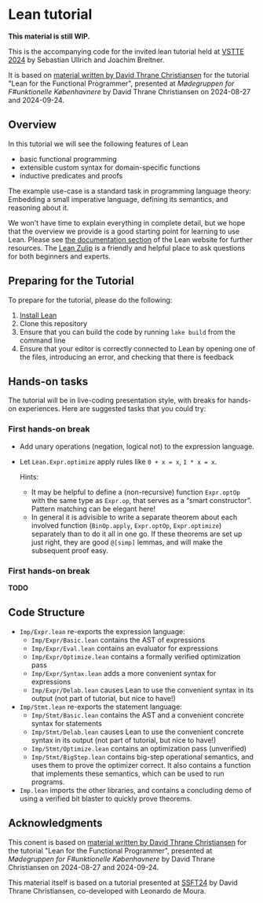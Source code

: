 # Lean tutorial

**This material is still WIP.**

This is the accompanying code for the invited lean tutorial held at [VSTTE
2024](https://www.soundandcomplete.org/vstte2024.html) by Sebastian Ullrich and Joachim Breitner.

It is based on [material written by David Thrane
Christiansen](https://github.com/david-christiansen/lean-fkbh-24-2) for the tutorial "Lean for the
Functional Programmer", presented at *Mødegruppen for F#unktionelle Københavnere* by David Thrane
Christiansen on 2024-08-27 and 2024-09-24.

## Overview

In this tutorial we will see the following features of Lean

* basic functional programming
* extensible custom syntax for domain-specific functions
* inductive predicates and proofs 

The example use-case is a standard task in programming language theory: Embedding a small imperative
language, defining its semantics, and reasoning about it.

We won't have time to explain everything in complete detail, but we
hope that the overview we provide is a good starting point for
learning to use Lean. Please see [the documentation
section](https://lean-lang.org/documentation/) of the Lean website for
further resources. The [Lean Zulip](https://leanprover.zulipchat.com/)
is a friendly and helpful place to ask questions for both beginners
and experts.

## Preparing for the Tutorial

To prepare for the tutorial, please do the following:

1. [Install Lean](https://lean-lang.org/lean4/doc/quickstart.html)
2. Clone this repository
3. Ensure that you can build the code by running `lake build` from the
   command line
4. Ensure that your editor is correctly connected to Lean by opening
   one of the files, introducing an error, and checking that there is
   feedback

## Hands-on tasks

The tutorial will be in live-coding presentation style, with breaks for hands-on experiences. Here
are suggested tasks that you could try:

### First hands-on break

* Add unary operations (negation, logical not) to the expression language.

* Let `Lean.Expr.optimize` apply rules like `0 + x = x`, `1 * x = x`.

  Hints:

  - It may be helpful to define a (non-recursive) function `Expr.optOp` with the same type as
    `Expr.op`, that serves as a “smart constructor”. Pattern matching can be elegant here!
  - In general it is advisible to write a separate theorem about each involved function
    (`BinOp.apply`, `Expr.optOp`, `Expr.optimize`) separately than to do it all in one go. 
    If these theorems are set up just right, they are good `@[simp]` lemmas, and will make the
    subsequent proof easy.

### First hands-on break

**TODO**


## Code Structure

 - `Imp/Expr.lean` re-exports the expression language:
   - `Imp/Expr/Basic.lean` contains the AST of expressions
   - `Imp/Expr/Eval.lean` contains an evaluator for expressions
   - `Imp/Expr/Optimize.lean` contains a formally verified optimization pass
   - `Imp/Expr/Syntax.lean` adds a more convenient syntax for expressions
   - `Imp/Expr/Delab.lean` causes Lean to use the convenient syntax in
     its output (not part of tutorial, but nice to have!)
 - `Imp/Stmt.lean` re-exports the statement language:
   - `Imp/Stmt/Basic.lean` contains the AST and a convenient concrete
     syntax for statements
   - `Imp/Stmt/Delab.lean` causes Lean to use the convenient concrete
     syntax in its output (not part of tutorial, but nice to have!)
   - `Imp/Stmt/Optimize.lean` contains an optimization pass (unverified)
   - `Imp/Stmt/BigStep.lean` contains big-step operational semantics,
     and uses them to prove the optimizer correct. It also contains a
     function that implements these semantics, which can be used to
     run programs.
 - `Imp.lean` imports the other libraries, and contains a concluding
   demo of using a verified bit blaster to quickly prove theorems.

## Acknowledgments

This conent is based on [material written by David Thrane
Christiansen](https://github.com/david-christiansen/lean-fkbh-24-2) for the tutorial "Lean for the
Functional Programmer", presented at *Mødegruppen for F#unktionelle Københavnere* by David Thrane
Christiansen on 2024-08-27 and 2024-09-24.

This material itself is based on a tutorial presented at [SSFT24](https://fm.csl.sri.com/SSFT24/) by
David Thrane Christiansen, co-developed with Leonardo de Moura.
